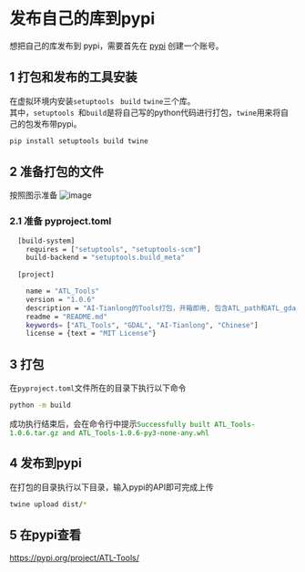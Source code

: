 # 发布自己的库到pypi
想把自己的库发布到 pypi，需要首先在 [pypi](https://pypi.org/) 创建一个账号。
## 1 打包和发布的工具安装
在虚拟环境内安装`setuptools ` `build` `twine`三个库。  
其中，`setuptools `和`build`是将自己写的python代码进行打包，`twine`用来将自己的包发布带pypi。
```bash
pip install setuptools build twine
```
## 2 准备打包的文件
按照图示准备
![image](https://github.com/AI-Tianlong/Useful-Tools/assets/50650583/60634c8e-6ce3-41b0-96d3-366f249abc73)

### 2.1 准备 pyproject.toml
```bash
  [build-system]
    requires = ["setuptools", "setuptools-scm"]
    build-backend = "setuptools.build_meta"
    
  [project]   

    name = "ATL_Tools"
    version = "1.0.6"
    description = "AI-Tianlong的Tools打包，开箱即用, 包含ATL_path和ATL_gdal,可用于遥感图像处理"
    readme = "README.md"
    keywords= ["ATL_Tools", "GDAL", "AI-Tianlong", "Chinese"]
    license = {text = "MIT License"}

```
## 3 打包
在`pyproject.toml`文件所在的目录下执行以下命令
```bash
python -m build
```
成功执行结束后，会在命令行中提示<font color='green'>`Successfully built ATL_Tools-1.0.6.tar.gz and ATL_Tools-1.0.6-py3-none-any.whl`</font>
## 4 发布到pypi
在打包的目录执行以下目录，输入pypi的API即可完成上传
```bash
twine upload dist/*
```
## 5 在pypi查看
https://pypi.org/project/ATL-Tools/
   
